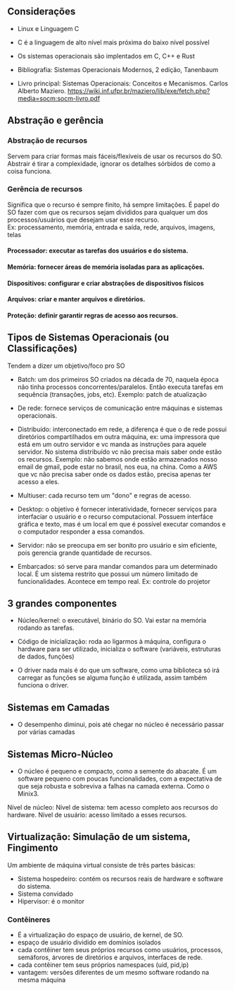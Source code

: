 ## Considerações

- Linux e Linguagem C 
- C é a linguagem de alto nível mais próxima do baixo nível possível
- Os sistemas operacionais são implentados em C, C++ e Rust

- Bibliografia: Sistemas Operacionais Modernos, 2 edição, Tanenbaum 

- Livro principal: Sistemas Operacionais: Conceitos e Mecanismos. Carlos Alberto Maziero. https://wiki.inf.ufpr.br/maziero/lib/exe/fetch.php?media=socm:socm-livro.pdf



## Abstração e gerência 

### Abstração de recursos
Servem para criar formas mais fáceis/flexíveis de usar os recursos do SO. 
Abstrair é tirar a complexidade, ignorar os detalhes sórbidos de como a coisa funciona. 

### Gerência de recursos
Significa que o recurso é sempre finito, há sempre limitações. É papel do SO fazer com que os recursos sejam divididos para qualquer um dos processos/usuários que desejam usar esse recurso.  
Ex: processamento, memória, entrada e saída, rede, arquivos, imagens, telas

#### Processador: executar as tarefas dos usuários e do sistema.  
#### Memória: fornecer áreas de memória isoladas para as aplicações.  
#### Dispositivos: configurar e criar abstrações de dispositivos físicos  
#### Arquivos: criar e manter arquivos e diretórios.   
#### Proteção: definir garantir regras de acesso aos recursos.

## Tipos de Sistemas Operacionais (ou Classificações) 

Tendem a dizer um objetivo/foco pro SO

- Batch: um dos primeiros SO criados na década de 70, naquela época não tinha processos concorrentes/paralelos. Então executa tarefas em sequência (transações, jobs, etc).
Exemplo: patch de atualização
- De rede: fornece serviços de comunicação entre máquinas e sistemas operacionais.
- Distribuído: interconectado em rede, a diferença é que o de rede possui diretórios compartilhados em outra máquina, ex: uma impressora que está em um outro servidor
e vc manda as instruções para aquele servidor.
No sistema distribuído vc não precisa mais saber onde estão os recursos.
Exemplo: não sabemos onde estão armazenados nosso email de gmail, pode estar no brasil, nos eua, na china. Como a AWS que vc não precisa saber onde os dados estão, precisa apenas ter
acesso a eles. 

- Multiuser: cada recurso tem um "dono" e regras de acesso.
- Desktop: o objetivo é fornecer interatividade, fornecer serviços para interfaciar o usuário e o recurso computacional. Possuem interfáce gráfica e texto, mas é um local em que é possível
executar comandos e o computador responder a essa comandos.
- Servidor: não se preocupa em ser bonito pro usuário e sim eficiente, pois gerencia grande quantidade de recursos.
- Embarcados: só serve para mandar comandos para um determinado local. É um sistema restrito que possui um número limitado de funcionalidades. Acontece em tempo real. 
Ex: controle do projetor

## 3 grandes componentes
- Núcleo/kernel: o executável, binário do SO. Vai estar na memória rodando as tarefas.
- Código de inicialização: roda ao ligarmos à máquina, configura o hardware para ser utilizado, inicializa o software (variáveis, estruturas de dados, funções)

- O driver nada mais é do que um software, como uma biblioteca só irá carregar as funções se alguma função é utilizada, assim também funciona o driver.


## Sistemas em Camadas
- O desempenho diminui, pois até chegar no núcleo é necessário passar por várias camadas

## Sistemas Micro-Núcleo 
- O núcleo é pequeno e compacto, como a semente do abacate. É um software pequeno com poucas funcionalidades, com a expectativa de que seja robusta e
sobreviva a falhas na camada externa. Como o Minix3.

Nível de núcleo: 
Nível de sistema: tem acesso completo aos recursos do hardware. 
Nível de usuário: acesso limitado a esses recursos.

## Virtualização: Simulação de um sistema, Fingimento

Um ambiente de máquina virtual consiste de três partes básicas: 

- Sistema hospedeiro: contém os recursos reais de hardware e software do sistema. 
- Sistema convidado
- Hipervisor: é o monitor


### Contêineres

- É a virtualização do espaço de usuário, de kernel, de SO.
- espaço de usuário dividido em domínios isolados
- cada contêiner tem seus próprios recursos como usuários, processos, semáforos, árvores de diretórios e arquivos, interfaces de rede.
- cada contêiner tem seus próprios namespaces (uid, pid,ip)
- vantagem: versões diferentes de um mesmo software rodando na mesma máquina


